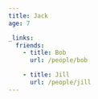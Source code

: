 ```yaml
---
title: Jack
age: 7

_links:
  friends:
    - title: Bob
      url: /people/bob

    - title: Jill
      url: /people/jill
---
```

